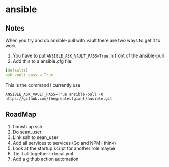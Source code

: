 # ansible

## Notes
When you try and do ansible-pull with vault there are two ways to get it to work

1. You have to put `ANSIBLE_ASK_VAULT_PASS=True` in front of the ansible-pull
2. Add this to a ansible.cfg file:
```yml
[defaults]
ask_vault_pass = True
```

This is the command I currently use
```
ANSIBLE_ASK_VAULT_PASS=True ansible-pull -U https://github.com/thegreatestgiant/ansible.git
```

## RoadMap

1. finnish up ssh
2. Do sean_user
3. Link ssh to sean_user
4. Add all services to services (Go and NPM I think)
5. Look at the startup script for another role maybe
6. Tie it all together in local.yml
7. Add a github action automation

